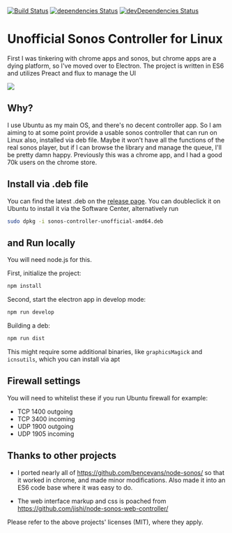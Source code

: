 [![Build Status](https://travis-ci.org/pascalopitz/unoffical-sonos-controller-for-linux.svg?branch=master)](https://travis-ci.org/pascalopitz/unoffical-sonos-controller-for-linux) [![dependencies Status](https://david-dm.org/pascalopitz/unoffical-sonos-controller-for-linux/status.svg?path=app)](https://david-dm.org/pascalopitz/unoffical-sonos-controller-for-linux?path=app) [![devDependencies Status](https://david-dm.org/pascalopitz/unoffical-sonos-controller-for-linux/dev-status.svg)](https://david-dm.org/pascalopitz/unoffical-sonos-controller-for-linux?type=dev)

# Unofficial Sonos Controller for Linux

First I was tinkering with chrome apps and sonos, but chrome apps are
a dying platform, so I've moved over to Electron. The project is written
in ES6 and utilizes Preact and flux to manage the UI

![](http://pascalopitz.github.io/unoffical-sonos-controller-for-linux/screenshots/screenshot_1.png?raw=true)

## Why?

I use Ubuntu as my main OS, and there's no decent controller app.
So I am aiming to at some point provide a usable sonos controller that
can run on Linux also, installed via deb file. Maybe it won't have all
the functions of the real sonos player, but if I can browse the library
and manage the queue, I'll be pretty damn happy. Previously this was a
chrome app, and I had a good 70k users on the chrome store.

## Install via .deb file

You can find the latest .deb on the [release page](https://github.com/pascalopitz/unoffical-sonos-controller-for-linux/releases).
You can doubleclick it on Ubuntu to install it via the Software Center, alternatively run

```bash
sudo dpkg -i sonos-controller-unofficial-amd64.deb
```

##  and Run locally

You will need node.js for this.

First, initialize the project:

```bash
npm install
```

Second, start the electron app in develop mode:

```bash
npm run develop
```

Building a deb:

```bash
npm run dist
```

This might require some additional binaries, like `graphicsMagick` and
`icnsutils`, which you can install via apt

## Firewall settings

You will need to whitelist these if you run Ubuntu firewall for example:

- TCP 1400 outgoing
- TCP 3400 incoming
- UDP 1900 outgoing
- UDP 1905 incoming

## Thanks to other projects

- I ported nearly all of https://github.com/bencevans/node-sonos/
  so that it worked in chrome, and made minor modifications.
  Also made it into an ES6 code base where it was easy to do.

- The web interface markup and css is poached from https://github.com/jishi/node-sonos-web-controller/

Please refer to the above projects' licenses (MIT), where they apply.


